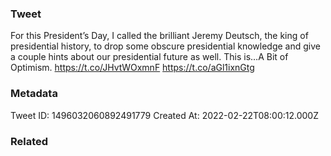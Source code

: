 ### Tweet
For this President’s Day, I called the brilliant Jeremy Deutsch, the king of presidential history, to drop some obscure presidential knowledge and give a couple hints about our presidential future as well. This is…A Bit of Optimism. https://t.co/JHvtWOxmnF https://t.co/aGl1ixnGtg

### Metadata
Tweet ID: 1496032060892491779
Created At: 2022-02-22T08:00:12.000Z

### Related

